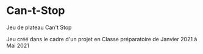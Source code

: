 # Can-t-Stop
Jeu de plateau Can't Stop

Jeu créé dans le cadre d'un projet en Classe préparatoire de Janvier 2021 à Mai 2021
